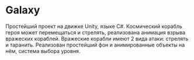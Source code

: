 # Galaxy
Простейший проект на движке Unity, языке C#. Космический корабль героя может перемещаться и стрелять, реализована анимация взрыва вражеских кораблей. Вражеские корабли имеют 2 вида атаки: стрелять и таранить. Реализован простейший фон и анимированные объекты на нём, система выбора уровня.
